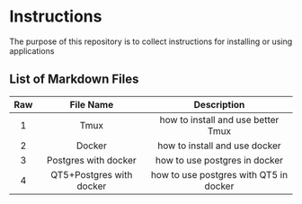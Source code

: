 # Instructions

The purpose of this repository is to collect instructions for installing or using applications

## List of Markdown Files

| Raw | File Name   | Description    |
| :-----: | :---: | :---: |
| 1 | Tmux| how to install and use better Tmux   |
| 2 | Docker| how to install and use docker   |
| 3 | Postgres with docker| how to use postgres in docker   |
| 4 | QT5+Postgres with docker | how to use postgres with QT5 in docker   |

